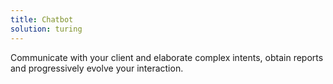```yaml
---
title: Chatbot
solution: turing
---
```

Communicate with your client and elaborate complex intents, obtain reports and progressively evolve your interaction.